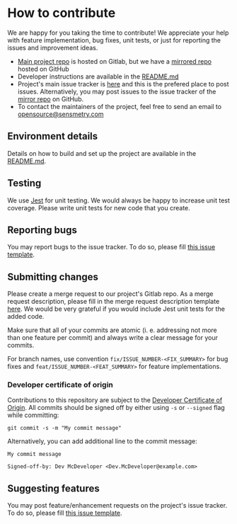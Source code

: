 # How to contribute

We are happy for you taking the time to contribute! We appreciate your help with feature implementation, bug fixes, unit tests, or just for reporting the issues and improvement ideas.

- [Main project repo](https://gitlab.com/sensmetry/public/sysml-2ls) is hosted on Gitlab, but we have a [mirrored repo](https://github.com/sensmetry/sysml-2ls) hosted on GitHub
- Developer instructions are available in the [README.md](README.md#developer-instructions)
- Project's main issue tracker is [here](https://gitlab.com/sensmetry/public/sysml-2ls/-/issues) and this is the prefered place to post issues. Alternatively, you may post issues to the issue tracker of the [mirror repo](https://github.com/sensmetry/sysml-2ls/issues) on GitHub.
- To contact the maintainers of the project, feel free to send an email to opensource@sensmetry.com

## Environment details

Details on how to build and set up the project are available in the [README.md](README.md#developer-instructions).

## Testing

We use [Jest](https://jestjs.io/) for unit testing. We would always be happy to increase unit test coverage. Please write unit tests for new code that you create.

## Reporting bugs

You may report bugs to the issue tracker<!-- TODO: add link-->. To do so, please fill [this issue template](.gitlab/issue_templates/bug_report.md). 

## Submitting changes

Please create a merge request to our project's Gitlab repo<!-- TODO: add link-->. As a merge request description, please fill in the merge request description template [here](.gitlab/merge_request_templates/merge_request.md). We would be very grateful if you would include Jest unit tests for the added code.

Make sure that all of your commits are atomic (i. e. addressing not more than one feature per commit) and always write a clear message for your commits.

For branch names, use convention `fix/ISSUE_NUMBER-<FIX_SUMMARY>` for bug fixes and `feat/ISSUE_NUMBER-<FEAT_SUMMARY>` for feature implementations.

### Developer certificate of origin

Contributions to this repository are subject to the [Developer Certificate of Origin](DCO). All commits should be signed off by either using `-s` or `--signed` flag while committing:
```
git commit -s -m "My commit message"
```

Alternatively, you can add additional line to the commit message:

```
My commit message

Signed-off-by: Dev McDeveloper <Dev.McDeveloper@example.com>
```

## Suggesting features

You may post feature/enhancement requests on the project's issue tracker<!-- TODO: add link-->. To do so, please fill [this issue template](.gitlab/issue_templates/feature_request.md).

<!-- ## Coding conventions

(TODO: add info about styleguide and linting if needed) -->
